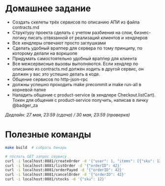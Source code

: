 # Домашнее задание

- Создать скелеты трёх сервисов по описанию АПИ из файла contracts.md
- Структуру проекта сделать с учетом разбиения на слои, бизнес-логику писать отвязанной от реализаций клиентов и хендлеров
- Все хендлеры отвечают просто заглушками
- Сделать удобный враппер для сервера по тому принципу, по которому делали на воркшопе
- Придумать самостоятельно удобный враппер для клиента
- Все межсервисные вызовы выполняются. Если хендлер по описанию из contracts.md должен ходить в другой сервис, он должен у вас это успешно делать в коде.
- Общение сервисов по http-json-rpc
- должны успешно проходить make precommit и make run-all в корневой папке
- Наладить общение с product-service (в хендлере Checkout.listCart). Токен для общения с product-service получить, написав в личку @badger_za

*Дедлайн: 27 мая, 23:59 (сдача) / 30 мая, 23:59 (проверка)*

# Полезные команды

```bash
make build  # собрать бинарь

# послать GET запрос сервису
curl -i localhost:8081/createOrder -d '{"user": 1, "items": [{"sku": 12, "count": 23}]}'
curl -i localhost:8081/listOrder -d '{"orderID": 42}'
curl -i localhost:8081/orderPayed -d '{"orderID": 42}'
curl -i localhost:8081/cancelOrder -d '{"orderID": 42}'
curl -i localhost:8081/stocks -d '{"sku": 12}'
```